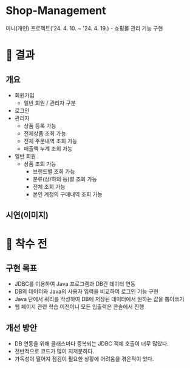 # Shop-Management
미니(개인) 프로젝트('24. 4. 10. ~ '24. 4. 19.) - 쇼핑몰 관리 기능 구현

# 🎈 결과

## 개요
- 회원가입
  - 일반 회원 / 관리자 구분
- 로그인
- 관리자
  - 상품 등록 가능
  - 전체상품 조회 가능
  - 전체 주문내역 조회 가능
  - 매출액 누계 조회 가능
- 일반 회원
  - 상품 조회 가능
    - 브랜드별 조회 가능
    - 분류(상/하의 등)별 조회 가능
    - 전체 조회 가능
    - 본인 계정의 구매내역 조회 가능
## 시연(이미지)



# 🔔 착수 전
## 구현 목표
- JDBC를 이용하여 Java 프로그램과 DB간 데이터 연동
- DB의 데이터와 Java의 사용자 입력을 비교하여 로그인 기능 구현
- Java 단에서 쿼리를 작성하여 DB에 저장된 데이터에서 원하는 값을 뽑아쓰기
- 웹 페이지 관련 학습 이전이니 모든 입출력은 콘솔에서 진행

## 개선 방안
- DB 연동을 위해 클래스마다 중복되는 JDBC 객체 호출이 너무 많았다.
- 전반적으로 코드가 많이 지저분하다.
- 가독성이 떨어져 점검이 필요한 상황에 어려움을 겪은적이 있다.
